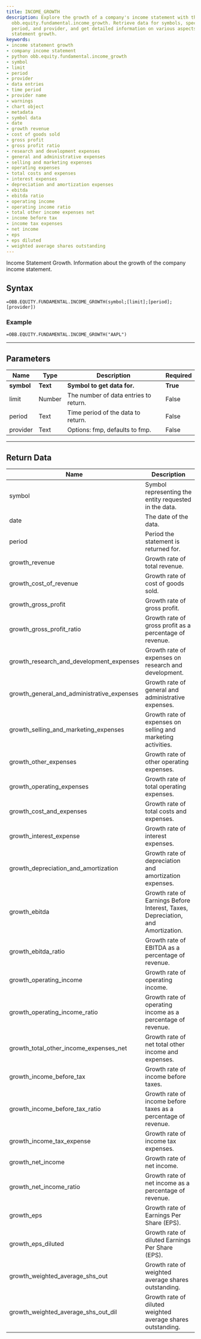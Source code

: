 ```yaml
---
title: INCOME_GROWTH
description: Explore the growth of a company's income statement with the Python function
  obb.equity.fundamental.income_growth. Retrieve data for symbols, specify the limit,
  period, and provider, and get detailed information on various aspects of the income
  statement growth.
keywords: 
- income statement growth
- company income statement
- python obb.equity.fundamental.income_growth
- symbol
- limit
- period
- provider
- data entries
- time period
- provider name
- warnings
- chart object
- metadata
- symbol data
- date
- growth revenue
- cost of goods sold
- gross profit
- gross profit ratio
- research and development expenses
- general and administrative expenses
- selling and marketing expenses
- operating expenses
- total costs and expenses
- interest expenses
- depreciation and amortization expenses
- ebitda
- ebitda ratio
- operating income
- operating income ratio
- total other income expenses net
- income before tax
- income tax expenses
- net income
- eps
- eps diluted
- weighted average shares outstanding
---
```


<!-- markdownlint-disable MD041 -->

Income Statement Growth. Information about the growth of the company income statement.

## Syntax

```excel wordwrap
=OBB.EQUITY.FUNDAMENTAL.INCOME_GROWTH(symbol;[limit];[period];[provider])
```

### Example

```excel wordwrap
=OBB.EQUITY.FUNDAMENTAL.INCOME_GROWTH("AAPL")
```

---

## Parameters

| Name | Type | Description | Required |
| ---- | ---- | ----------- | -------- |
| **symbol** | **Text** | **Symbol to get data for.** | **True** |
| limit | Number | The number of data entries to return. | False |
| period | Text | Time period of the data to return. | False |
| provider | Text | Options: fmp, defaults to fmp. | False |

---

## Return Data

| Name | Description |
| ---- | ----------- |
| symbol | Symbol representing the entity requested in the data.  |
| date | The date of the data.  |
| period | Period the statement is returned for.  |
| growth_revenue | Growth rate of total revenue.  |
| growth_cost_of_revenue | Growth rate of cost of goods sold.  |
| growth_gross_profit | Growth rate of gross profit.  |
| growth_gross_profit_ratio | Growth rate of gross profit as a percentage of revenue.  |
| growth_research_and_development_expenses | Growth rate of expenses on research and development.  |
| growth_general_and_administrative_expenses | Growth rate of general and administrative expenses.  |
| growth_selling_and_marketing_expenses | Growth rate of expenses on selling and marketing activities.  |
| growth_other_expenses | Growth rate of other operating expenses.  |
| growth_operating_expenses | Growth rate of total operating expenses.  |
| growth_cost_and_expenses | Growth rate of total costs and expenses.  |
| growth_interest_expense | Growth rate of interest expenses.  |
| growth_depreciation_and_amortization | Growth rate of depreciation and amortization expenses.  |
| growth_ebitda | Growth rate of Earnings Before Interest, Taxes, Depreciation, and Amortization.  |
| growth_ebitda_ratio | Growth rate of EBITDA as a percentage of revenue.  |
| growth_operating_income | Growth rate of operating income.  |
| growth_operating_income_ratio | Growth rate of operating income as a percentage of revenue.  |
| growth_total_other_income_expenses_net | Growth rate of net total other income and expenses.  |
| growth_income_before_tax | Growth rate of income before taxes.  |
| growth_income_before_tax_ratio | Growth rate of income before taxes as a percentage of revenue.  |
| growth_income_tax_expense | Growth rate of income tax expenses.  |
| growth_net_income | Growth rate of net income.  |
| growth_net_income_ratio | Growth rate of net income as a percentage of revenue.  |
| growth_eps | Growth rate of Earnings Per Share (EPS).  |
| growth_eps_diluted | Growth rate of diluted Earnings Per Share (EPS).  |
| growth_weighted_average_shs_out | Growth rate of weighted average shares outstanding.  |
| growth_weighted_average_shs_out_dil | Growth rate of diluted weighted average shares outstanding.  |
